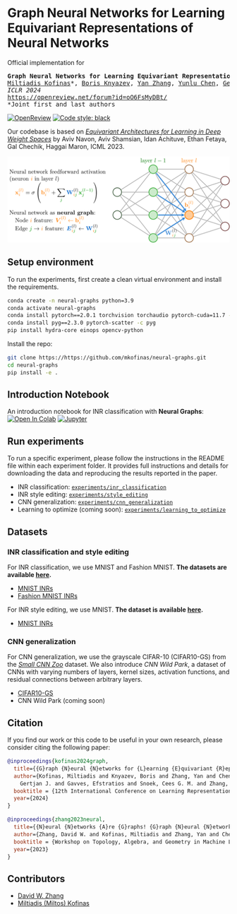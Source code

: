 # Graph Neural Networks for Learning Equivariant Representations of Neural Networks

Official implementation for
<pre>
<b>Graph Neural Networks for Learning Equivariant Representations of Neural Networks</b>
<a href="https://mkofinas.github.io/">Miltiadis Kofinas</a>*, <a href="https://bknyaz.github.io/">Boris Knyazev</a>, <a href="https://www.cyanogenoid.com/">Yan Zhang</a>, <a href="https://yunlu-chen.github.io/">Yunlu Chen</a>, <a href="https://gertjanburghouts.github.io/">Gertjan J. Burghouts</a>, <a href="https://egavves.com/">Efstratios Gavves</a>, <a href="https://www.ceessnoek.info/">Cees G. M. Snoek</a>, <a href="https://davzha.netlify.app/">David W Zhang</a>*
<em>ICLR 2024</em>
<!-- <a href="https://arxiv.org/">https://arxiv.org/</a> --><a href="https://openreview.net/forum?id=oO6FsMyDBt">https://openreview.net/forum?id=oO6FsMyDBt/</a>
*Joint first and last authors
</pre>

<!-- [![arXiv](https://img.shields.io/badge/arXiv-2403.00000-b31b1b.svg?logo=arxiv)](https://arxiv.org/abs/2403.00000) -->
[![OpenReview](https://img.shields.io/badge/OpenReview-oO6FsMyDBt-b31b1b.svg)](https://openreview.net/forum?id=oO6FsMyDBt)
<a href="https://github.com/psf/black"><img alt="Code style: black" src="https://img.shields.io/badge/code%20style-black-000000.svg"></a>

Our codebase is based on [_Equivariant Architectures for Learning in Deep Weight Spaces_](https://arxiv.org/abs/2301.12780)
by Aviv Navon, Aviv Shamsian, Idan Achituve, Ethan Fetaya, Gal Chechik, Haggai Maron,
ICML 2023.
<p align="center">
    <img src=assets/neural-graphs.png>
</p>

## Setup environment

To run the experiments, first create a clean virtual environment and install the requirements.

```bash
conda create -n neural-graphs python=3.9
conda activate neural-graphs
conda install pytorch==2.0.1 torchvision torchaudio pytorch-cuda=11.7 -c pytorch -c nvidia
conda install pyg==2.3.0 pytorch-scatter -c pyg
pip install hydra-core einops opencv-python
```

Install the repo:

```bash
git clone https://https://github.com/mkofinas/neural-graphs.git
cd neural-graphs
pip install -e .
```

## Introduction Notebook

An introduction notebook for INR classification with **Neural Graphs**:
[![Open In Colab](https://colab.research.google.com/assets/colab-badge.svg)](https://colab.research.google.com/github/mkofinas/neural-graphs/blob/main/notebooks/mnist-inr-classification.ipynb)
[![Jupyter](https://img.shields.io/static/v1.svg?logo=jupyter&label=Jupyter&message=View%20On%20Github&color=lightgreen)](notebooks/mnist-inr-classification.ipynb)

## Run experiments

To run a specific experiment, please follow the instructions in the README file within each experiment folder.
It provides full instructions and details for downloading the data and reproducing the results reported in the paper.

- INR classification: [`experiments/inr_classification`](experiments/inr_classification)
- INR style editing: [`experiments/style_editing`](experiments/style_editing)
- CNN generalization: [`experiments/cnn_generalization`](experiments/cnn_generalization)
- Learning to optimize (coming soon): [`experiments/learning_to_optimize`](experiments/learning_to_optimize)

## Datasets

### INR classification and style editing

For INR classification, we use MNIST and Fashion MNIST. **The datasets are available [here](https://www.dropbox.com/sh/56pakaxe58z29mq/AABtWNkRYroLYe_cE3c90DXVa?dl=0).**

- [MNIST INRs](https://www.dropbox.com/sh/56pakaxe58z29mq/AABtWNkRYroLYe_cE3c90DXVa?dl=0&preview=mnist-inrs.zip)
- [Fashion MNIST INRs](https://www.dropbox.com/sh/56pakaxe58z29mq/AABtWNkRYroLYe_cE3c90DXVa?dl=0&preview=fmnist_inrs.zip)

For INR style editing, we use MNIST. **The dataset is available [here](https://www.dropbox.com/sh/56pakaxe58z29mq/AABtWNkRYroLYe_cE3c90DXVa?dl=0).**

- [MNIST INRs](https://www.dropbox.com/sh/56pakaxe58z29mq/AABtWNkRYroLYe_cE3c90DXVa?dl=0&preview=mnist-inrs.zip)

### CNN generalization

For CNN generalization, we use the grayscale CIFAR-10 (CIFAR10-GS) from the
[_Small CNN Zoo_](https://github.com/google-research/google-research/tree/master/dnn_predict_accuracy)
dataset.
We also introduce *CNN Wild Park*, a dataset of CNNs with varying numbers of
layers, kernel sizes, activation functions, and residual connections between
arbitrary layers.

- [CIFAR10-GS](https://storage.cloud.google.com/gresearch/smallcnnzoo-dataset/cifar10.tar.xz)
- CNN Wild Park (coming soon)

## Citation

If you find our work or this code to be useful in your own research, please consider citing the following paper:

```bib
@inproceedings{kofinas2024graph,
  title={{G}raph {N}eural {N}etworks for {L}earning {E}quivariant {R}epresentations of {N}eural {N}etworks},
  author={Kofinas, Miltiadis and Knyazev, Boris and Zhang, Yan and Chen, Yunlu and Burghouts,
    Gertjan J. and Gavves, Efstratios and Snoek, Cees G. M. and Zhang, David W.},
  booktitle = {12th International Conference on Learning Representations ({ICLR})},
  year={2024}
}
```

```bib
@inproceedings{zhang2023neural,
  title={{N}eural {N}etworks {A}re {G}raphs! {G}raph {N}eural {N}etworks for {E}quivariant {P}rocessing of {N}eural {N}etworks},
  author={Zhang, David W. and Kofinas, Miltiadis and Zhang, Yan and Chen, Yunlu and Burghouts, Gertjan J. and Snoek, Cees G. M.},
  booktitle = {Workshop on Topology, Algebra, and Geometry in Machine Learning (TAG-ML), ICML},
  year={2023}
}
```

## Contributors

- [David W. Zhang](https://davzha.netlify.app/)
- [Miltiadis (Miltos) Kofinas](https://mkofinas.github.io/)
